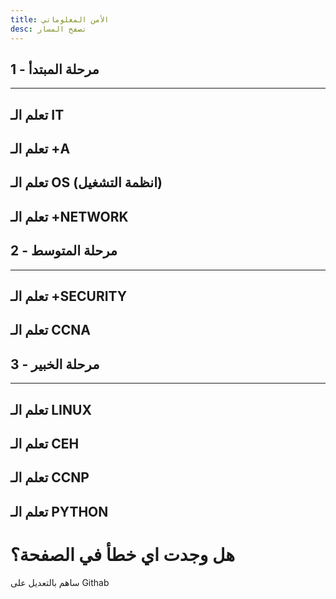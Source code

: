 ```yaml
---
title: الأمن المعلوماتي
desc: تصفح المسار
---
```


## 1 - مرحلة المبتدأ
<hr>

## تعلم الـ IT

<It></It>

## تعلم الـ +A

<Aplus></Aplus>

## تعلم الـ OS (انظمة التشغيل)

<Op></Op>

## تعلم الـ +NETWORK

<Network></Network>

## 2 - مرحلة المتوسط
<hr>

## تعلم الـ +SECURITY

<Security></Security>

## تعلم الـ CCNA

<Ccna></Ccna>

## 3 - مرحلة الخبير
<hr>

## تعلم الـ LINUX

## تعلم الـ CEH

## تعلم الـ CCNP

## تعلم الـ PYTHON

<ToLink link="https://github.com/marj3i/marj3i.github.io/blob/main/content/information-security/learn-is.md">

# هل وجدت اي خطأ في الصفحة؟
ساهم بالتعديل على Githab

</ToLink>